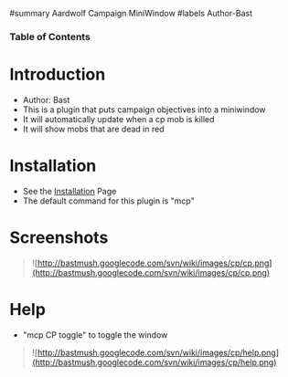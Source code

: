 ﻿#summary Aardwolf Campaign MiniWindow
#labels Author-Bast

### Table of Contents ###


# Introduction #
  * Author: Bast
  * This is a plugin that puts campaign objectives into a miniwindow
  * It will automatically update when a cp mob is killed
  * It will show mobs that are dead in red

# Installation #
  * See the [Installation](Installation.md) Page
  * The default command for this plugin is "mcp"


# Screenshots #
> ![http://bastmush.googlecode.com/svn/wiki/images/cp/cp.png](http://bastmush.googlecode.com/svn/wiki/images/cp/cp.png)

# Help #
  * "mcp CP toggle" to toggle the window
> ![http://bastmush.googlecode.com/svn/wiki/images/cp/help.png](http://bastmush.googlecode.com/svn/wiki/images/cp/help.png)